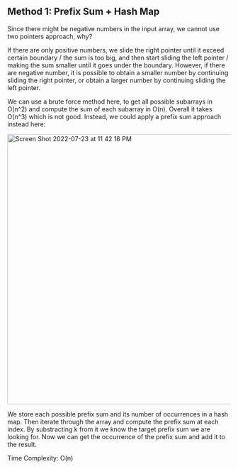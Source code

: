 ## Method 1: Prefix Sum + Hash Map

Since there might be negative numbers in the input array, we cannot use two pointers approach, why?

If there are only positive numbers, we slide the right pointer until it exceed certain boundary / the sum is too big, and then start sliding the left pointer / making the sum smaller until it goes under the boundary. However, if there are negative number, it is possible to obtain a smaller number by continuing sliding the right pointer, or obtain a larger number by continuing sliding the left pointer. 

We can use a brute force method here, to get all possible subarrays in O(n^2) and compute the sum of each subarray in O(n). Overall it takes O(n^3) which is not good. Instead, we could apply a prefix sum approach instead here:

<img width="609" alt="Screen Shot 2022-07-23 at 11 42 16 PM" src="https://user-images.githubusercontent.com/106039830/180658103-6d15c331-1e60-45f4-8c76-a5c864f4b4d9.png">

We store each possible prefix sum and its number of occurrences in a hash map. Then iterate through the array and compute the prefix sum at each index. By substracting k from it we know the target prefix sum we are looking for. Now we can get the occurrence of the prefix sum and add it to the result.

Time Complexity: O(n)
